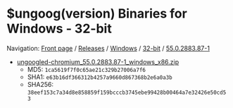 # $ungoog(version) Binaries for Windows - 32-bit

Navigation: [Front page](/) / [Releases](/ungoogled-chromium-binaries/releases/) / [Windows](/ungoogled-chromium-binaries/releases/windows) / [32-bit](/ungoogled-chromium-binaries/releases/windows/32bit) / [55.0.2883.87-1](/ungoogled-chromium-binaries/releases/windows/32bit/55.0.2883.87-1)


* [ungoogled-chromium_55.0.2883.87-1_windows_x86.zip](https://github.com/Eloston/ungoogled-chromium/releases/download/55.0.2883.87-1/ungoogled-chromium_55.0.2883.87-1_windows_x86.zip)
    * MD5: `1ca5619f7f0c65ae21c329b27006a7f6`
    * SHA1: `e63b16df366312b4257a9660d867368b2e6a0a3b`
    * SHA256: `38eef153c7a34d8e858859f159bcccb3745ebe99428b00464a7e32426e50cd53`


